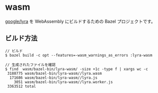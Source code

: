 wasm
====

[google/lyra](https://github.com/google/lyra) を WebAssembly にビルドするための Bazel プロジェクトです。

ビルド方法
----------

```console
// ビルド
$ bazel build -c opt --features=-wasm_warnings_as_errors :lyra-wasm

// 生成されたファイルを確認
$ find  wasm/bazel-bin/lyra-wasm/ -size +1c -type f | xargs wc -c
 3188775 wasm/bazel-bin/lyra-wasm//lyra.wasm
  171686 wasm/bazel-bin/lyra-wasm//lyra.js
    3051 wasm/bazel-bin/lyra-wasm//lyra.worker.js
 3363512 total
```
